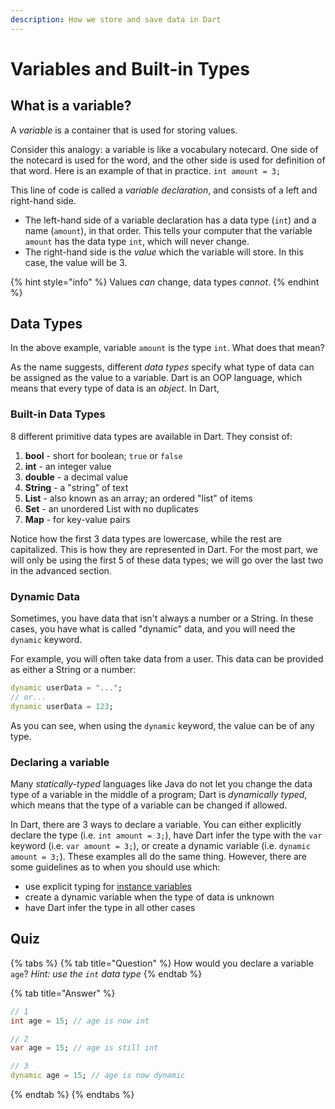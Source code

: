 ```yaml
---
description: How we store and save data in Dart
---
```


# Variables and Built-in Types

## What is a variable?

A _variable_ is a container that is used for storing values.

Consider this analogy: a variable is like a vocabulary notecard. One side of the notecard is used for the word, and the other side is used for definition of that word. Here is an example of that in practice. `int amount = 3;`

This line of code is called a _variable declaration_, and consists of a left and right-hand side.

* The left-hand side of a variable declaration has a data type \(`int`\) and a name \(`amount`\), in that order. This tells your computer that the variable `amount` has the data type `int`, which will never change.
* The right-hand side is the _value_ which the variable will store. In this case, the value will be 3.

{% hint style="info" %}
Values _can_ change, data types _cannot_.
{% endhint %}

## Data Types

In the above example, variable `amount` is the type `int`. What does that mean?

As the name suggests, different _data types_ specify what type of data can be assigned as the value to a variable. Dart is an OOP language, which means that every type of data is an _object_. In Dart,

### Built-in Data Types

8 different primitive data types are available in Dart. They consist of:

1. **bool** - short for boolean; `true` or `false`
2. **int** - an integer value
3. **double** - a decimal value
4. **String** - a "string" of text
5. **List** - also known as an array; an ordered "list" of items
6. **Set** - an unordered List with no duplicates
7. **Map** - for key-value pairs

Notice how the first 3 data types are lowercase, while the rest are capitalized. This is how they are represented in Dart. For the most part, we will only be using the first 5 of these data types; we will go over the last two in the advanced section.

### Dynamic Data

Sometimes, you have data that isn't always a number or a String. In these cases, you have what is called "dynamic" data, and you will need the `dynamic` keyword.

For example, you will often take data from a user. This data can be provided as either a String or a number:

```dart
dynamic userData = "...";
// or...
dynamic userData = 123;
```

As you can see, when using the `dynamic` keyword, the value can be of any type.

### Declaring a variable

Many _statically-typed_ languages like Java do not let you change the data type of a variable in the middle of a program; Dart is _dynamically typed_, which means that the type of a variable can be changed if allowed. 

In Dart, there are 3 ways to declare a variable. You can either explicitly declare the type \(i.e. `int amount = 3;`\), have Dart infer the type with the `var` keyword \(i.e. `var amount = 3;`\), or create a dynamic variable \(i.e. `dynamic amount = 3;`\). These examples all do the same thing. However, there are some guidelines as to when you should use which:

* use explicit typing for [instance variables](../basic-dart-programming/classes/creating-a-class.md#instance-variables)
* create a dynamic variable when the type of data is unknown
* have Dart infer the type in all other cases

## Quiz

{% tabs %}
{% tab title="Question" %}
How would you declare a variable `age`? _Hint: use the `int` data type_
{% endtab %}

{% tab title="Answer" %}
```dart
// 1
int age = 15; // age is now int

// 2
var age = 15; // age is still int

// 3
dynamic age = 15; // age is now dynamic
```
{% endtab %}
{% endtabs %}

